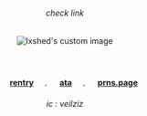 <!-- level 1: simple bio and stats -->

<div align="center">
<h6 align="center">check link </h6> 
<p align="center">
<img src="https://file.garden/Z5VLhJB-RwipIekD/Kho%CC%82ng%20Co%CC%81%20Tie%CC%82u%20%C4%90e%CC%82%CC%80499_20250528183409.png" alt="Ixshed's custom image"/>
</p>
</p>
 
　<h4 align="center">　  　[rentry](https://rentry.co/cptmc)　﹒ 　[ata](https://cptmc.atabook.org/)　﹒ 　[prns.page](https://pronouns.cc/@LINKEDGUT)　</h3>

 
 <h6 align="center"> ic : veilziz </h6>

###
